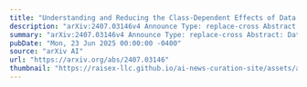 ```yaml
---
title: "Understanding and Reducing the Class-Dependent Effects of Data Augmentation with A Two-Player Game Approach"
description: "arXiv:2407.03146v4 Announce Type: replace-cross Abstract: Data augmentation is widely applied and has shown its benefits in different machine learning tasks. However, as recently observed, it may have an unfair effect in multi-class classification. While data augmentation generally improves the overall performance (and therefore is beneficial for many classes), it can actually be detrimental for other classes, which can be problematic in some application domains. In this paper, to counteract this phenomenon, we propose CLAM, a CLAss-dependent Multiplicative-weights method. To derive it, we first formulate the training of a classifier as a non-linear optimization problem that aims at simultaneously maximizing the individual class performances and balancing them. By rewriting this optimization problem as an adversarial two-player game, we propose a novel multiplicative weight algorithm, for which we prove the convergence. Interestingly, our formulation also reveals that the class-dependent effects of data augmentation is not due to data augmentation only, but is in fact a general phenomenon. Our empirical results over six datasets demonstrate that the performance of learned classifiers is indeed more fairly distributed over classes, with only limited impact on the average accuracy."
summary: "arXiv:2407.03146v4 Announce Type: replace-cross Abstract: Data augmentation is widely applied and has shown its benefits in different machine learning tasks. However, as recently observed, it may have an unfair effect in multi-class classification. While data augmentation generally improves the overall performance (and therefore is beneficial for many classes), it can actually be detrimental for other classes, which can be problematic in some application domains. In this paper, to counteract this phenomenon, we propose CLAM, a CLAss-dependent Multiplicative-weights method. To derive it, we first formulate the training of a classifier as a non-linear optimization problem that aims at simultaneously maximizing the individual class performances and balancing them. By rewriting this optimization problem as an adversarial two-player game, we propose a novel multiplicative weight algorithm, for which we prove the convergence. Interestingly, our formulation also reveals that the class-dependent effects of data augmentation is not due to data augmentation only, but is in fact a general phenomenon. Our empirical results over six datasets demonstrate that the performance of learned classifiers is indeed more fairly distributed over classes, with only limited impact on the average accuracy."
pubDate: "Mon, 23 Jun 2025 00:00:00 -0400"
source: "arXiv AI"
url: "https://arxiv.org/abs/2407.03146"
thumbnail: "https://raisex-llc.github.io/ai-news-curation-site/assets/arxiv.png"
---
```


